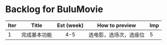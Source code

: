 # Backlog for BuluMovie

| Iter | Title | Est (week) | How to preview | Imp |
|------|:---:|:----------:|----------------|------|
|1|完成基本功能|4-5|选电影，选场次，选座位|5|
